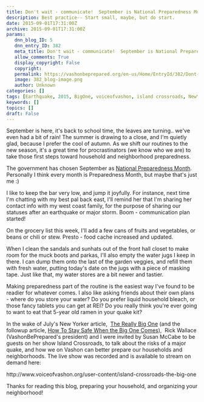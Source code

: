 ```yaml
---
title: Don't wait - communicate!  September is National Preparedness Month
description: Best practice-- Start small, maybe, but do start.
date: 2015-09-01T17:31:00Z
archive: 2015-09-01T17:31:00Z
params:
   dnn_blog_ID: 5
   dnn_entry_ID: 382
   meta_title: Don't wait - communicate!  September is National Preparedness Month
   allow_comments: True
   display_copyright: False
   copyright: 
   permalink: https://vashonbeprepared.org/en-us/Home/EntryId/382/Dont-wait-communicate-September-is-National-Preparedness-Month
   image: 382_blog-image.png
   author: Unknown
categories: []
tags: [Earthquake, 2015, BigOne, voiceofvashon, island crossroads, NewYorker]
keywords: []
topics: []
draft: False
---
```


<p>September is here, it's back to school time, the leaves are turning.. we've even had a bit of rain! The summer is drawing to a close, and I'm quietly glad, because I prefer the cool of autumn. As we shift our routines to the new season, it's a great time for procrastinators (we know who we are) to take those first steps toward household and neighborhood preparedness. </p>
<p>The government has chosen September as <a href="http://www.ready.gov/september">National Preparedness Month</a>.&nbsp; Personally I think every month is Preparedness Month, but maybe that's just me :) &nbsp;</p>
<p>I like to keep the bar very low, and jump it joyfully. For instance, next time I'm chatting with my best pal back east, I'll remind her that I'm sharing her contact info with my west coast family, for the purpose of sharing our statuses after an earthquake or major storm. Boom - communication plan started! </p>
<p>On the grocery list this week, I'll add a few cans of fruits and vegetables, or beans or chili or stew. Presto - food cache increased and updated. </p>
<p>When I clean the sandals and sunhats out of the front hall closet to make room for the muck boots and parkas, I'll also empty the water jugs I keep in there. I can dump them onto the last of the garden veggies, and refill them with fresh water, putting today's date on the jugs with a piece of masking tape. Just like that, my water stores are a bit newer and tastier.&nbsp; </p>
<p>Making preparedness part of the routine is the easiest way I've found to be readier for whatever comes. I also like asking friends about their own plans - where do you store your water? Do you prefer liquid household bleach, or those fancy tablets you can get at REI? Do you really think you're ever going to want to eat that 5-year old ramen in your quake kit? </p>
<p>In the wake of July's New Yorker article,&nbsp; <a href="mailto:" class="ApplyClass">The Really Big One</a> (and the followup article, <a href="http://www.newyorker.com/tech/elements/how-to-stay-safe-when-the-big-one-comes">How To Stay Safe When the Big One Comes</a>),&nbsp; Rick Wallace (VashonBePrepared's president) and I were invited by Susan McCabe to be guests on her show Island Crossroads, to talk about the risks of a major quake, and how we on Vashon can better prepare our households and neighborhoods. The live show was recorded and is available to stream on demand here:&nbsp;</p>
<p>http://www.voiceofvashon.org/user-content/island-crossroads-the-big-one </p>
<p>Thanks for reading this blog, preparing your household, and organizing your neighborhood! </p>
<a><br />
</a>

